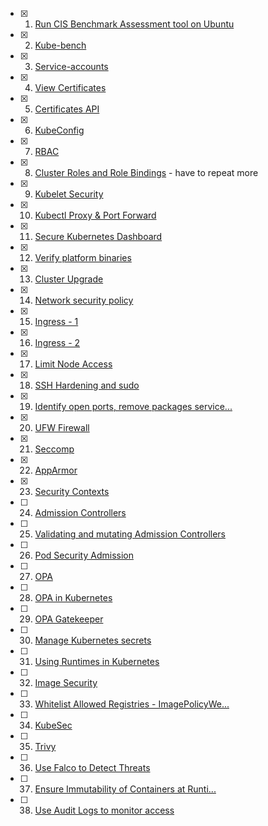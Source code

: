 - [x] 01. [Run CIS Benchmark Assessment tool on Ubuntu](https://learn.kodekloud.com/user/courses/certified-kubernetes-security-specialist-cks/module/eac6dac8-4481-4138-96ef-a2135f20e05e/lesson/1f579418-522f-4c04-81f8-4b8ae7f6a2dc)
- [x] 02. [Kube-bench](https://learn.kodekloud.com/user/courses/certified-kubernetes-security-specialist-cks/module/eac6dac8-4481-4138-96ef-a2135f20e05e/lesson/c370c677-ee22-4fd3-902b-99a0e58a0e00)
- [x] 03. [Service-accounts](https://learn.kodekloud.com/user/courses/certified-kubernetes-security-specialist-cks/module/eac6dac8-4481-4138-96ef-a2135f20e05e/lesson/91ec7013-793b-4d2b-af05-0c0b01fc81c9)
- [x] 04. [View Certificates](https://learn.kodekloud.com/user/courses/certified-kubernetes-security-specialist-cks/module/eac6dac8-4481-4138-96ef-a2135f20e05e/lesson/2b2e2173-8bdf-4632-88b6-7f7441b50b52)
- [x] 05. [Certificates API](https://learn.kodekloud.com/user/courses/certified-kubernetes-security-specialist-cks/module/eac6dac8-4481-4138-96ef-a2135f20e05e/lesson/f1351e20-2750-4c06-9a4b-814169928fa1)
- [x] 06. [KubeConfig](https://learn.kodekloud.com/user/courses/certified-kubernetes-security-specialist-cks/module/eac6dac8-4481-4138-96ef-a2135f20e05e/lesson/1166d810-3163-4003-8d54-0f66f5b253f2)
- [x] 07. [RBAC](https://learn.kodekloud.com/user/courses/certified-kubernetes-security-specialist-cks/module/eac6dac8-4481-4138-96ef-a2135f20e05e/lesson/3a9a1cb3-c889-472b-9fc2-48bff380c595)
- [x] 08. [Cluster Roles and Role Bindings](https://learn.kodekloud.com/user/courses/certified-kubernetes-security-specialist-cks/module/eac6dac8-4481-4138-96ef-a2135f20e05e/lesson/1fe8dad2-d540-4669-a0fc-4cb22f1b8abc) - have to repeat more
- [x] 09. [Kubelet Security](https://learn.kodekloud.com/user/courses/certified-kubernetes-security-specialist-cks/module/eac6dac8-4481-4138-96ef-a2135f20e05e/lesson/3d54f860-f552-48a2-8ac2-886bacd00893)
- [x] 10. [Kubectl Proxy & Port Forward](https://learn.kodekloud.com/user/courses/certified-kubernetes-security-specialist-cks/module/eac6dac8-4481-4138-96ef-a2135f20e05e/lesson/e572aaf4-1736-4865-9dd1-b2e46aaaca04)
- [x] 11. [Secure Kubernetes Dashboard](https://learn.kodekloud.com/user/courses/certified-kubernetes-security-specialist-cks/module/eac6dac8-4481-4138-96ef-a2135f20e05e/lesson/11b097bc-b8e2-4fbe-bd08-badeeaa5e8bc)
- [x] 12. [Verify platform binaries](https://learn.kodekloud.com/user/courses/certified-kubernetes-security-specialist-cks/module/eac6dac8-4481-4138-96ef-a2135f20e05e/lesson/65d51a5d-42ab-4594-9ef0-2603ba1d5ffe)
- [x] 13. [Cluster Upgrade](https://learn.kodekloud.com/user/courses/certified-kubernetes-security-specialist-cks/module/eac6dac8-4481-4138-96ef-a2135f20e05e/lesson/f797f920-c9d5-420c-b2b4-3c8904f42b47)
- [x] 14. [Network security policy](https://learn.kodekloud.com/user/courses/certified-kubernetes-security-specialist-cks/module/eac6dac8-4481-4138-96ef-a2135f20e05e/lesson/ef4c8e94-d23b-49e4-83ec-ac284382f1fd)
- [x] 15. [Ingress - 1](https://learn.kodekloud.com/user/courses/certified-kubernetes-security-specialist-cks/module/eac6dac8-4481-4138-96ef-a2135f20e05e/lesson/16ce4e36-5771-4bd4-b94d-a7841f8865ac)
- [x] 16. [Ingress - 2](https://learn.kodekloud.com/user/courses/certified-kubernetes-security-specialist-cks/module/eac6dac8-4481-4138-96ef-a2135f20e05e/lesson/0a5300ff-2030-4ceb-a5ea-26ac91d5946a)
- [x] 17. [Limit Node Access](https://learn.kodekloud.com/user/courses/certified-kubernetes-security-specialist-cks/module/d67be5ee-871d-4435-a187-382610cb6a1f/lesson/20f66309-b41b-4f2c-8340-bfac0aed24f6)
- [x] 18. [SSH Hardening and sudo](https://learn.kodekloud.com/user/courses/certified-kubernetes-security-specialist-cks/module/d67be5ee-871d-4435-a187-382610cb6a1f/lesson/a4f40d83-225d-40b2-a6e2-90f3f70a72a0)
- [x] 19. [Identify open ports, remove packages service...](https://learn.kodekloud.com/user/courses/certified-kubernetes-security-specialist-cks/module/d67be5ee-871d-4435-a187-382610cb6a1f/lesson/4be6aacf-94b3-44da-8b02-e57bbf1e7f41)
- [x] 20. [UFW Firewall](https://learn.kodekloud.com/user/courses/certified-kubernetes-security-specialist-cks/module/d67be5ee-871d-4435-a187-382610cb6a1f/lesson/22eb9c61-27bc-4c84-a5fd-5672cac031de)
- [x] 21. [Seccomp](https://learn.kodekloud.com/user/courses/certified-kubernetes-security-specialist-cks/module/d67be5ee-871d-4435-a187-382610cb6a1f/lesson/c6466fea-8065-407e-8971-b3e857d2227c)
- [x] 22. [AppArmor](https://learn.kodekloud.com/user/courses/certified-kubernetes-security-specialist-cks/module/d67be5ee-871d-4435-a187-382610cb6a1f/lesson/058cc5f9-4239-44ec-8021-e9201d4edc2b)
- [x] 23. [Security Contexts](https://learn.kodekloud.com/user/courses/certified-kubernetes-security-specialist-cks/module/7431dd03-f5c2-4ebb-b94a-2d35615bbd8c/lesson/62cc10fa-4d66-40be-87d6-5002112f4a54)
- [ ] 24. [Admission Controllers](https://learn.kodekloud.com/user/courses/certified-kubernetes-security-specialist-cks/module/7431dd03-f5c2-4ebb-b94a-2d35615bbd8c/lesson/07a89281-4a2c-4cf1-a6ce-db287457cf05)
- [ ] 25. [Validating and mutating Admission Controllers](https://learn.kodekloud.com/user/courses/certified-kubernetes-security-specialist-cks/module/7431dd03-f5c2-4ebb-b94a-2d35615bbd8c/lesson/65fb07e4-26e5-47c8-a1c2-115b9d934385)
- [ ] 26. [Pod Security Admission](https://learn.kodekloud.com/user/courses/certified-kubernetes-security-specialist-cks/module/7431dd03-f5c2-4ebb-b94a-2d35615bbd8c/lesson/950cbe12-3b93-4d12-b81d-fa223fda476e)
- [ ] 27. [OPA](https://learn.kodekloud.com/user/courses/certified-kubernetes-security-specialist-cks/module/7431dd03-f5c2-4ebb-b94a-2d35615bbd8c/lesson/eecb8373-8a36-4008-871e-afd5dbf59b23)
- [ ] 28. [OPA in Kubernetes](https://learn.kodekloud.com/user/courses/certified-kubernetes-security-specialist-cks/module/7431dd03-f5c2-4ebb-b94a-2d35615bbd8c/lesson/13a2b63a-24ac-4430-bc1f-42e03006412a)
- [ ] 29. [OPA Gatekeeper](https://learn.kodekloud.com/user/courses/certified-kubernetes-security-specialist-cks/module/7431dd03-f5c2-4ebb-b94a-2d35615bbd8c/lesson/bc3597d6-6c1a-4cf4-8252-d899492a176e)
- [ ] 30. [Manage Kubernetes secrets](https://learn.kodekloud.com/user/courses/certified-kubernetes-security-specialist-cks/module/7431dd03-f5c2-4ebb-b94a-2d35615bbd8c/lesson/0f29d43a-a993-41fb-b58d-5c99f56c356a)
- [ ] 31. [Using Runtimes in Kubernetes](https://learn.kodekloud.com/user/courses/certified-kubernetes-security-specialist-cks/module/7431dd03-f5c2-4ebb-b94a-2d35615bbd8c/lesson/00d9d823-77cb-43cb-9229-ad9faea41282)
- [ ] 32. [Image Security](https://learn.kodekloud.com/user/courses/certified-kubernetes-security-specialist-cks/module/e4511664-185f-4204-9aa2-b4250cbadf84/lesson/371155ba-3296-4fa9-8909-0bb98679c6ec)
- [ ] 33. [Whitelist Allowed Registries - ImagePolicyWe...](https://learn.kodekloud.com/user/courses/certified-kubernetes-security-specialist-cks/module/e4511664-185f-4204-9aa2-b4250cbadf84/lesson/4046f239-4ef2-431c-affc-9f27032a3b28)
- [ ] 34. [KubeSec](https://learn.kodekloud.com/user/courses/certified-kubernetes-security-specialist-cks/module/e4511664-185f-4204-9aa2-b4250cbadf84/lesson/11566885-cd7c-468d-a321-5d9d6fed5f46)
- [ ] 35. [Trivy](https://learn.kodekloud.com/user/courses/certified-kubernetes-security-specialist-cks/module/e4511664-185f-4204-9aa2-b4250cbadf84/lesson/43e9d2a7-8f3a-447d-ba9e-586ab14d165b)
- [ ] 36. [Use Falco to Detect Threats](https://learn.kodekloud.com/user/courses/certified-kubernetes-security-specialist-cks/module/c0d849e1-54be-4d78-8936-6ce49434b88d/lesson/a17a72ac-3fa6-420f-b58d-3740a1ffe114)
- [ ] 37. [Ensure Immutability of Containers at Runti...](https://learn.kodekloud.com/user/courses/certified-kubernetes-security-specialist-cks/module/c0d849e1-54be-4d78-8936-6ce49434b88d/lesson/71a86fa2-0c82-4bd5-a5f1-bba594c39290)
- [ ] 38. [Use Audit Logs to monitor access](https://learn.kodekloud.com/user/courses/certified-kubernetes-security-specialist-cks/module/c0d849e1-54be-4d78-8936-6ce49434b88d/lesson/b1d71742-71c2-48d8-850b-d0e5625c990e)



